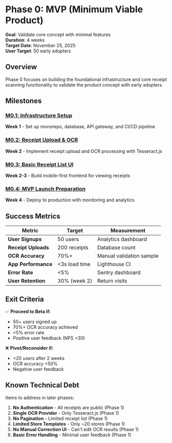 # Phase 0: MVP (Minimum Viable Product)

**Goal**: Validate core concept with minimal features  
**Duration**: 4 weeks  
**Target Date**: November 25, 2025  
**User Target**: 50 early adopters

## Overview

Phase 0 focuses on building the foundational infrastructure and core receipt scanning functionality to validate the product concept with early adopters.

## Milestones

### [M0.1: Infrastructure Setup](./M0.1-infrastructure-setup.md)

**Week 1** - Set up monorepo, database, API gateway, and CI/CD pipeline

### [M0.2: Receipt Upload & OCR](./M0.2-receipt-upload-ocr.md)

**Week 2** - Implement receipt upload and OCR processing with Tesseract.js

### [M0.3: Basic Receipt List UI](./M0.3-basic-receipt-ui.md)

**Week 2-3** - Build mobile-first frontend for viewing receipts

### [M0.4: MVP Launch Preparation](./M0.4-mvp-launch.md)

**Week 4** - Deploy to production with monitoring and analytics

## Success Metrics

| Metric              | Target        | Measurement              |
| ------------------- | ------------- | ------------------------ |
| **User Signups**    | 50 users      | Analytics dashboard      |
| **Receipt Uploads** | 200 receipts  | Database count           |
| **OCR Accuracy**    | 70%+          | Manual validation sample |
| **App Performance** | <3s load time | Lighthouse CI            |
| **Error Rate**      | <5%           | Sentry dashboard         |
| **User Retention**  | 30% (week 2)  | Return visits            |

## Exit Criteria

✅ **Proceed to Beta if:**

- 50+ users signed up
- 70%+ OCR accuracy achieved
- <5% error rate
- Positive user feedback (NPS >30)

❌ **Pivot/Reconsider if:**

- <20 users after 2 weeks
- OCR accuracy <50%
- Negative user feedback

## Known Technical Debt

Items to address in later phases:

1. **No Authentication** - All receipts are public (Phase 1)
2. **Single OCR Provider** - Only Tesseract.js (Phase 1)
3. **No Pagination** - Limited receipt list (Phase 1)
4. **Limited Store Templates** - Only ~20 stores (Phase 1)
5. **No Manual Correction UI** - Can't edit OCR results (Phase 1)
6. **Basic Error Handling** - Minimal user feedback (Phase 1)
